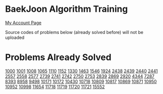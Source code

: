 # BaekJoon Algorithm Training

[My Account Page](https://www.acmicpc.net/user/yanisgit)

Source codes of problems below (already solved before) will not be uploaded

# Problems Already Solved

[1000](https://www.acmicpc.net/problem/1000) [1001](https://www.acmicpc.net/problem/1001) [1008](https://www.acmicpc.net/problem/1008) [1065](https://www.acmicpc.net/problem/1065) [1110](https://www.acmicpc.net/problem/1110) [1152](https://www.acmicpc.net/problem/1152) [1330](https://www.acmicpc.net/problem/1330) [1463](https://www.acmicpc.net/problem/1463) [1546](https://www.acmicpc.net/problem/1546) [1924](https://www.acmicpc.net/problem/1924) [2438](https://www.acmicpc.net/problem/2438) [2439](https://www.acmicpc.net/problem/2439) [2440](https://www.acmicpc.net/problem/2440) [2441](https://www.acmicpc.net/problem/2441) [2557](https://www.acmicpc.net/problem/2557) [2558](https://www.acmicpc.net/problem/2558) [2577](https://www.acmicpc.net/problem/2577) [2739](https://www.acmicpc.net/problem/2739) [2741](https://www.acmicpc.net/problem/2741) [2742](https://www.acmicpc.net/problem/2742) [2750](https://www.acmicpc.net/problem/2750) [2753](https://www.acmicpc.net/problem/2753) [2839](https://www.acmicpc.net/problem/2839) [2869](https://www.acmicpc.net/problem/2869) [2920](https://www.acmicpc.net/problem/2920) [4344](https://www.acmicpc.net/problem/4344) [7287](https://www.acmicpc.net/problem/7287) [8393](https://www.acmicpc.net/problem/8393) [8958](https://www.acmicpc.net/problem/8958) [9498](https://www.acmicpc.net/problem/9498) [10171](https://www.acmicpc.net/problem/10171) [10172](https://www.acmicpc.net/problem/10172) [10430](https://www.acmicpc.net/problem/10430) [10718](https://www.acmicpc.net/problem/10718) [10809](https://www.acmicpc.net/problem/10809) [10817](https://www.acmicpc.net/problem/10817) [10869](https://www.acmicpc.net/problem/10869) [10871](https://www.acmicpc.net/problem/10871) [10950](https://www.acmicpc.net/problem/10950) [10952](https://www.acmicpc.net/problem/10952) [10998](https://www.acmicpc.net/problem/10998) [11654](https://www.acmicpc.net/problem/11654) [11718](https://www.acmicpc.net/problem/11718) [11719](https://www.acmicpc.net/problem/11719) [11720](https://www.acmicpc.net/problem/11720) [11721](https://www.acmicpc.net/problem/11721) [15552](https://www.acmicpc.net/problem/15552)